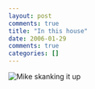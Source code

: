 ```yaml
---
layout: post
comments: true
title: "In this house"
date: 2006-01-29
comments: true
categories: []
---
```

<img src="http://skank.csh.rit.edu/skanking.jpg" alt="Mike skanking it up" />
